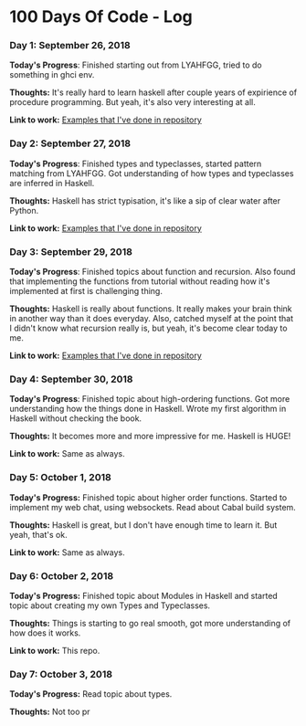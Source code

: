 # 100 Days Of Code - Log

### Day 1: September 26, 2018

**Today's Progress**: Finished starting out from LYAHFGG, tried to do something in ghci env.

**Thoughts:** It's really hard to learn haskell after couple years of expirience of procedure programming. 
But yeah, it's also very interesting at all.

**Link to work:** [Examples that I've done in repository](https://github.com/vsmaxim/100-days-of-code)


### Day 2: September 27, 2018

**Today's Progress**: Finished types and typeclasses, started pattern matching from LYAHFGG. Got understanding of how 
types and typeclasses are inferred in Haskell.

**Thoughts:** Haskell has strict typisation, it's like a sip of clear water after Python.

**Link to work:** [Examples that I've done in repository](https://github.com/vsmaxim/100-days-of-code)

### Day 3: September 29, 2018

**Today's Progress**: Finished topics about function and recursion. Also found that implementing the functions
from tutorial without reading how it's implemented at first is challenging thing. 

**Thoughts:** Haskell is really about functions. It really makes your brain think in another way than it does everyday.
Also, catched myself at the point that I didn't know what recursion really is, but yeah, it's become clear today to me.

**Link to work:** [Examples that I've done in repository](https://github.com/vsmaxim/100-days-of-code)


### Day 4: September 30, 2018

**Today's Progress**: Finished topic about high-ordering functions. Got more understanding how the things done in Haskell.
Wrote my first algorithm in Haskell without checking the book.

**Thoughts:** It becomes more and more impressive for me. Haskell is HUGE!

**Link to work:** Same as always.

### Day 5: October 1, 2018

**Today's Progress:** Finished topic about higher order functions. Started to implement my web chat, using websockets.
Read about Cabal build system.

**Thoughts:** Haskell is great, but I don't have enough time to learn it. But yeah, that's ok.

**Link to work:** Same as always.

### Day 6: October 2, 2018

**Today's Progress:** Finished topic about Modules in Haskell and started topic about creating my own Types and Typeclasses.

**Thoughts:** Things is starting to go real smooth, got more understanding of how does it works.

**Link to work:** This repo.

### Day 7: October 3, 2018

**Today's Progress:** Read topic about types.

**Thoughts:** Not too pr